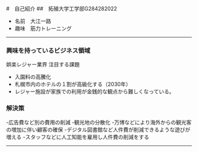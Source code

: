 #　自己紹介
##　拓殖大学工学部G284282022
* 名前　大江一路
* 趣味　筋力トレーニング
***
### 興味を持っているビジネス領域
娯楽レジャー業界
注目する課題
* 入園料の高騰化 
* 札幌市内のホテルの１割が高級化する（2030年）
* レジャー施設が家族での利用が金銭的な観点から難しくなっている。

### 解決策
-広告費など別の費用の削減
-観光地の分散化
-万博などにより海外からの観光客の増加に伴い顧客の確保
-デジタル図書館など人件費が削減できるような遊びが増える
-スタッフなどに人工知能を雇用し人件費の削減をする

***






